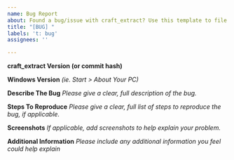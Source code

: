 ```yaml
---
name: Bug Report
about: Found a bug/issue with craft_extract? Use this template to file bug reports.
title: "[BUG] "
labels: 't: bug'
assignees: ''

---
```


**craft_extract Version (or commit hash)**


**Windows Version** _(ie. Start > About Your PC)_



**Describe The Bug**
_Please give a clear, full description of the bug._


**Steps To Reproduce**
_Please give a clear, full list of steps to reproduce the bug, if applicable._


**Screenshots**
_If applicable, add screenshots to help explain your problem._


**Additional Information**
_Please include any additional information you feel could help explain_